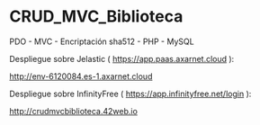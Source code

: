 # CRUD_MVC_Biblioteca

PDO - MVC - Encriptación sha512 - PHP - MySQL

Despliegue sobre Jelastic ( https://app.paas.axarnet.cloud ):

http://env-6120084.es-1.axarnet.cloud

Despliegue sobre InfinityFree ( https://app.infinityfree.net/login ):

http://crudmvcbiblioteca.42web.io

